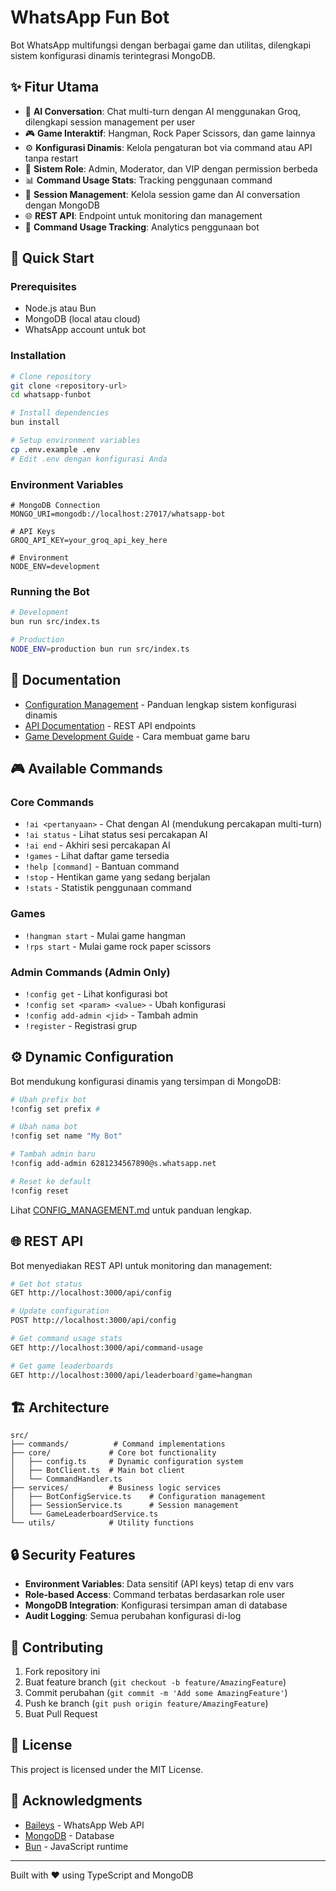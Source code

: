 # WhatsApp Fun Bot

Bot WhatsApp multifungsi dengan berbagai game dan utilitas, dilengkapi sistem konfigurasi dinamis terintegrasi MongoDB.

## ✨ Fitur Utama

- 🤖 **AI Conversation**: Chat multi-turn dengan AI menggunakan Groq, dilengkapi session management per user
- 🎮 **Game Interaktif**: Hangman, Rock Paper Scissors, dan game lainnya
- ⚙️ **Konfigurasi Dinamis**: Kelola pengaturan bot via command atau API tanpa restart
- 👥 **Sistem Role**: Admin, Moderator, dan VIP dengan permission berbeda
- 📊 **Command Usage Stats**: Tracking penggunaan command
- 🔄 **Session Management**: Kelola session game dan AI conversation dengan MongoDB
- 🌐 **REST API**: Endpoint untuk monitoring dan management
- 📝 **Command Usage Tracking**: Analytics penggunaan bot

## 🚀 Quick Start

### Prerequisites

- Node.js atau Bun
- MongoDB (local atau cloud)
- WhatsApp account untuk bot

### Installation

```bash
# Clone repository
git clone <repository-url>
cd whatsapp-funbot

# Install dependencies
bun install

# Setup environment variables
cp .env.example .env
# Edit .env dengan konfigurasi Anda
```

### Environment Variables

```env
# MongoDB Connection
MONGO_URI=mongodb://localhost:27017/whatsapp-bot

# API Keys
GROQ_API_KEY=your_groq_api_key_here

# Environment
NODE_ENV=development
```

### Running the Bot

```bash
# Development
bun run src/index.ts

# Production
NODE_ENV=production bun run src/index.ts
```

## 📖 Documentation

- [Configuration Management](./CONFIG_MANAGEMENT.md) - Panduan lengkap sistem konfigurasi dinamis
- [API Documentation](./API.md) - REST API endpoints
- [Game Development Guide](./GAMES.md) - Cara membuat game baru

## 🎮 Available Commands

### Core Commands

- `!ai <pertanyaan>` - Chat dengan AI (mendukung percakapan multi-turn)
- `!ai status` - Lihat status sesi percakapan AI
- `!ai end` - Akhiri sesi percakapan AI
- `!games` - Lihat daftar game tersedia
- `!help [command]` - Bantuan command
- `!stop` - Hentikan game yang sedang berjalan
- `!stats` - Statistik penggunaan command

### Games

- `!hangman start` - Mulai game hangman
- `!rps start` - Mulai game rock paper scissors

### Admin Commands (Admin Only)

- `!config get` - Lihat konfigurasi bot
- `!config set <param> <value>` - Ubah konfigurasi
- `!config add-admin <jid>` - Tambah admin
- `!register` - Registrasi grup

## ⚙️ Dynamic Configuration

Bot mendukung konfigurasi dinamis yang tersimpan di MongoDB:

```bash
# Ubah prefix bot
!config set prefix #

# Ubah nama bot
!config set name "My Bot"

# Tambah admin baru
!config add-admin 6281234567890@s.whatsapp.net

# Reset ke default
!config reset
```

Lihat [CONFIG_MANAGEMENT.md](./CONFIG_MANAGEMENT.md) untuk panduan lengkap.

## 🌐 REST API

Bot menyediakan REST API untuk monitoring dan management:

```bash
# Get bot status
GET http://localhost:3000/api/config

# Update configuration
POST http://localhost:3000/api/config

# Get command usage stats
GET http://localhost:3000/api/command-usage

# Get game leaderboards
GET http://localhost:3000/api/leaderboard?game=hangman
```

## 🏗️ Architecture

```
src/
├── commands/          # Command implementations
├── core/             # Core bot functionality
│   ├── config.ts     # Dynamic configuration system
│   ├── BotClient.ts  # Main bot client
│   └── CommandHandler.ts
├── services/         # Business logic services
│   ├── BotConfigService.ts    # Configuration management
│   ├── SessionService.ts      # Session management
│   └── GameLeaderboardService.ts
└── utils/            # Utility functions
```

## 🔒 Security Features

- **Environment Variables**: Data sensitif (API keys) tetap di env vars
- **Role-based Access**: Command terbatas berdasarkan role user
- **MongoDB Integration**: Konfigurasi tersimpan aman di database
- **Audit Logging**: Semua perubahan konfigurasi di-log

## 🤝 Contributing

1. Fork repository ini
2. Buat feature branch (`git checkout -b feature/AmazingFeature`)
3. Commit perubahan (`git commit -m 'Add some AmazingFeature'`)
4. Push ke branch (`git push origin feature/AmazingFeature`)
5. Buat Pull Request

## 📝 License

This project is licensed under the MIT License.

## 🙏 Acknowledgments

- [Baileys](https://github.com/WhiskeySockets/Baileys) - WhatsApp Web API
- [MongoDB](https://www.mongodb.com/) - Database
- [Bun](https://bun.sh/) - JavaScript runtime

---

Built with ❤️ using TypeScript and MongoDB
